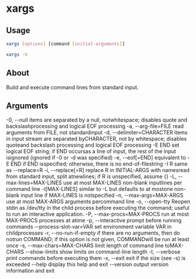 # xargs

## Usage
```bash
xargs [options] [command [initial-arguments]]

xargs -V

```

## About
Build and execute command lines from standard input.

## Arguments
-0, --null                   items are separated by a null, notwhitespace;
                               disables quote and backslashprocessing and
                               logical EOF processing
-a, --arg-file=FILE          read arguments from FILE, not standardinput
-d, --delimiter=CHARACTER    items in input stream are separated byCHARACTER,
                               not by whitespace; disables quoteand backslash
                               processing and logical EOF processing
-E END                       set logical EOF string; if END occursas a line
                               of input, the rest of the input isignored
                               (ignored if -0 or -d was specified)
-e, --eof[=END]              equivalent to -E END if END isspecified;
                               otherwise, there is no end-of-filestring
-I R                         same as --replace=R
-i, --replace[=R]            replace R in INITIAL-ARGS with namesread
                               from standard input, split atnewlines;
                               if R is unspecified, assume {}
-L, --max-lines=MAX-LINES    use at most MAX-LINES non-blank inputlines per
                               command line
-l[MAX-LINES]                similar to -L but defaults to at mostone non-
                               blank input line if MAX-LINES is notspecified
-n, --max-args=MAX-ARGS      use at most MAX-ARGS arguments percommand line
-o, --open-tty               Reopen stdin as /dev/tty in the child process
                                 before executing the command; useful to run an
                                 interactive application.
-P, --max-procs=MAX-PROCS    run at most MAX-PROCS processes at atime
-p, --interactive            prompt before running commands
    --process-slot-var=VAR   set environment variable VAR in childprocesses
-r, --no-run-if-empty        if there are no arguments, then do notrun COMMAND;
                               if this option is not given, COMMANDwill be
                               run at least once
-s, --max-chars=MAX-CHARS    limit length of command line toMAX-CHARS
    --show-limits            show limits on command-line length
-t, --verbose                print commands before executing them
-x, --exit                   exit if the size (see -s) is exceeded
    --help                   display this help and exit
    --version                output version information and exit
